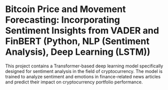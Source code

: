 # Bitcoin Price and Movement Forecasting: Incorporating Sentiment Insights from VADER and FinBERT (Python, NLP (Sentiment Analysis), Deep Learning (LSTM))
This project contains a Transformer-based deep learning model specifically designed for sentiment analysis in the field of cryptocurrency. The model is trained to analyze sentiment and emotions in finance-related news articles and predict their impact on cryptocurrency portfolio performance.
